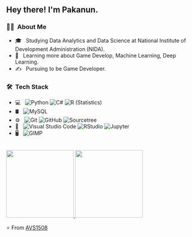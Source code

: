 <h2> Hey there! I'm Pakanun.</h2>

<h3> 👩‍💼 &nbsp;About Me </h3>

- 🎓 &nbsp; Studying Data Analytics and Data Science at National Institute of Development Administration (NIDA).
- 🌱 &nbsp; Learning more about Game Develop, Machine Learning, Deep Learning.
- ✍️ &nbsp; Pursuing to be Game Developer.

<h3> 🛠 &nbsp;Tech Stack</h3>

- 💻 &nbsp;
  ![Python](https://img.shields.io/badge/-Python-333333?style=flat&logo=python)
  ![C#](https://img.shields.io/badge/-C%23-333333?style=flat&logo=C#&logoColor=00599C)
  ![R (Statistics)](https://img.shields.io/badge/-R-333333?style=flat&logo=R&logoColor=276DC3)
- 🛢 &nbsp;
  ![MySQL](https://img.shields.io/badge/-MySQL-333333?style=flat&logo=mysql)
- ⚙️ &nbsp;
  ![Git](https://img.shields.io/badge/-Git-333333?style=flat&logo=git)
  ![GitHub](https://img.shields.io/badge/-GitHub-333333?style=flat&logo=github)
  ![Sourcetree](https://img.shields.io/badge/-Sourcetree-333333?style=flat&logo=sourcetree)
- 🔧 &nbsp;
  ![Visual Studio Code](https://img.shields.io/badge/-Visual%20Studio%20Code-333333?style=flat&logo=visual-studio-code&logoColor=007ACC)
  ![RStudio](https://img.shields.io/badge/-RStudio-333333?style=flat&logo=rstudio)
  ![Jupyter](https://img.shields.io/badge/-Jupyter-333333?style=flat&logo=jupyter&logoColor=FF4500)
- 🖥 &nbsp;
  ![GIMP](https://img.shields.io/badge/-GIMP-333333?style=flat&logo=gimp)

<br/>

<a href="https://github.com/Paknun">
  <img height="180em" src="https://github-readme-stats.vercel.app/api?username=Pakanun&theme=buefy&show_icons=true" />
  <img height="180em" src="https://github-readme-stats.vercel.app/api/top-langs/?username=Pakanun&theme=buefy&layout=compact" />
</a>

<br/>


⭐️ From [AVS1508](https://github.com/AVS1508)
